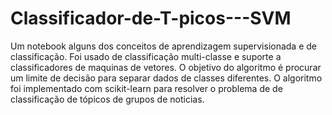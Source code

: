 # Classificador-de-T-picos---SVM
  Um notebook alguns dos conceitos de aprendizagem supervisionada e de classificação. Foi usado de classificação multi-classe e suporte a classificadores de maquinas de vetores. O objetivo do algoritmo é procurar um limite de decisão para separar dados de classes diferentes. O algoritmo foi implementado com scikit-learn para resolver o problema de de classificação de tópicos de grupos de noticias.
